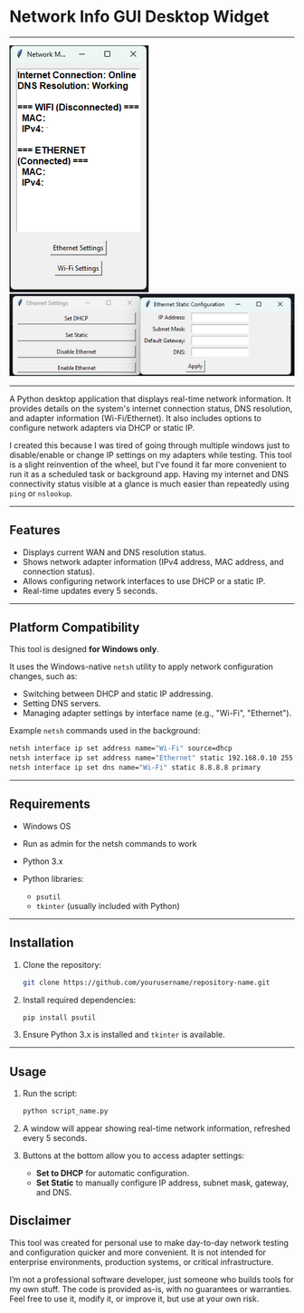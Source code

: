 # Network Info GUI Desktop Widget

---
![Full App Screenshot](./Images/Screenshot.png)
![Network Widget Screenshot](./Images/widgetinfo.png)

---
A Python desktop application that displays real-time network information. It provides details on the system's internet connection status, DNS resolution, and adapter information (Wi-Fi/Ethernet). It also includes options to configure network adapters via DHCP or static IP.

I created this because I was tired of going through multiple windows just to disable/enable or change IP settings on my adapters while testing. This tool is a slight reinvention of the wheel, but I've found it far more convenient to run it as a scheduled task or background app. Having my internet and DNS connectivity status visible at a glance is much easier than repeatedly using `ping` or `nslookup`.

---

## Features

* Displays current WAN and DNS resolution status.
* Shows network adapter information (IPv4 address, MAC address, and connection status).
* Allows configuring network interfaces to use DHCP or a static IP.
* Real-time updates every 5 seconds.

---

## Platform Compatibility

This tool is designed **for Windows only**.

It uses the Windows-native `netsh` utility to apply network configuration changes, such as:

* Switching between DHCP and static IP addressing.
* Setting DNS servers.
* Managing adapter settings by interface name (e.g., "Wi-Fi", "Ethernet").

Example `netsh` commands used in the background:

```cmd
netsh interface ip set address name="Wi-Fi" source=dhcp
netsh interface ip set address name="Ethernet" static 192.168.0.10 255.255.255.0 192.168.0.1
netsh interface ip set dns name="Wi-Fi" static 8.8.8.8 primary
```

---

## Requirements

* Windows OS
* Run as admin for the netsh commands to work
* Python 3.x
* Python libraries:

  * `psutil`
  * `tkinter` (usually included with Python)

---

## Installation

1. Clone the repository:

   ```bash
   git clone https://github.com/yourusername/repository-name.git
   ```

2. Install required dependencies:

   ```bash
   pip install psutil
   ```

3. Ensure Python 3.x is installed and `tkinter` is available.

---

## Usage

1. Run the script:

   ```bash
   python script_name.py
   ```

2. A window will appear showing real-time network information, refreshed every 5 seconds.

3. Buttons at the bottom allow you to access adapter settings:

   * **Set to DHCP** for automatic configuration.
   * **Set Static** to manually configure IP address, subnet mask, gateway, and DNS.
  
## Disclaimer
This tool was created for personal use to make day-to-day network testing and configuration quicker and more convenient. It is not intended for enterprise environments, production systems, or critical infrastructure.

I’m not a professional software developer, just someone who builds tools for my own stuff. The code is provided as-is, with no guarantees or warranties. Feel free to use it, modify it, or improve it, but use at your own risk.
